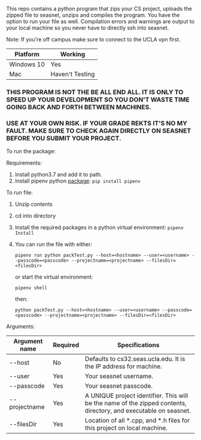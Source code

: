
This repo contains a python program that zips your CS project, uploads the zipped file to seasnet, unzips and compiles the program. You have the
option to run your file as well. Compilation errors and warnings are output to your local machine so you never have to directly ssh into seasnet. 

Note: If you're off campus make sure to connect to the UCLA vpn first.

| Platform | Working |
|----------|-------- |
|Windows 10| Yes     |
|Mac       | Haven't Testing|

### THIS PROGRAM IS NOT THE BE ALL END ALL. IT IS ONLY TO SPEED UP YOUR DEVELOPMENT SO YOU DON'T WASTE TIME GOING BACK AND FORTH BETWEEN MACHINES.
### USE AT YOUR OWN RISK. IF YOUR GRADE REKTS IT'S NO MY FAULT. MAKE SURE TO CHECK AGAIN DIRECTLY ON SEASNET BEFORE YOU SUBMIT YOUR PROJECT.

To run the package:


Requirements:
1) Install python3.7 and add it to path.
2) Install pipenv python [package](https://pypi.org/project/pipenv/): `pip install pipenv`

To run file:
1) Unzip contents
2) cd into directory
3) Install the required packages in a python virtual environment: `pipenv Install`
4) You can run the file with either:
   
    `pipenv run python packTest.py --host=<hostname> --user=<username> --passcode=<passcode> --projectname=<projectname> --filesDir=<filesDir>`
   
   or start the virtual environment: 

    `pipenv shell`
   
   then:
   
    `python packTest.py --host=<hostname> --user=<username> --passcode=<passcode> --projectname=<projectname> --filesDir=<filesDir>`

Arguments:

|Argument name | Required | Specifications|
|--------------|----------|---------------|
|--host        | No       | Defaults to cs32.seas.ucla.edu. It is the IP address for machine. |
|--user        | Yes      | Your seasnet username. |
|--passcode    | Yes      | Your seasnet passcode. |
|--projectname | Yes      | A UNIQUE project identifier. This will be the name of the zipped contents, directory, and executable on seasnet. |
|--filesDir    | Yes      | Location of all *.cpp, and *.h files for this project on local machine. |



